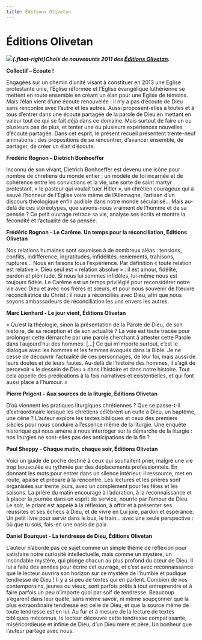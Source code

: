 ```yaml
---
title: Éditions Olivetan
---
```



Éditions Olivetan
=================

***![](/images/Olivetan.jpg){.float-right}Choix de nouveautés 2011 des [Éditions Olivetan](http://www.editions-olivetan.com/index.chtml?page=listenouveau).***

**Collectif – Ecoute !**

Engagées sur un chemin d’unité visant à constituer en 2013 une Eglise protestante unie, l’Eglise réformée et l’Eglise évangélique luthérienne se mettent en route ensemble en créant un élan pour une Eglise de témoins. Mais l’élan vient d’une écoute renouvelée : il n’y a pas d’écoute de Dieu sans rencontre avec l’autre et les autres. Aussi proposent-elles à toutes et à tous d’entrer dans une écoute partagée de la parole de Dieu en mettant en valeur tout ce qui se fait déjà dans ce domaine. Mais surtout de faire un ou plusieurs pas de plus, et tenter une ou plusieurs expériences nouvelles d’écoute partagée.
Dans cet esprit, le présent recueil présentent trente-neuf animations : des propositions de se rencontrer, d’avancer ensemble, de partager, de créer un élan d’écoute.

**Frédéric Rognon – Dietrich Bonhoeffer**

Inconnu de son vivant, Dietrich Bonhoeffer est devenu une icône pour nombre de chrétiens du monde entier : un modèle de foi incarnée et de cohérence entre les convictions et la vie, une sorte de saint martyr protestant, « le pasteur qui voulait tuer Hitler », un chrétien courageux qui a sauvé l’honneur de l’Église voire même de l’Allemagne, l’artisan d’un discours théologique enfin audible dans notre monde sécularisé… Mais au-delà de ces stéréotypes, que savons-nous vraiment de l’homme et de sa pensée ? Ce petit ouvrage retrace sa vie, analyse ses écrits et montre la fécondité et l’actualité de sa pensée.

**Frédéric Rognon - Le Carême. Un temps pour la réconciliation, Éditions Olivetan**

Nos relations humaines sont soumises à de nombreux aléas : tensions, conflits, indifférence, ingratitudes, infidélités, reniements, trahisons, ruptures… Nous en faisons tous l’expérience. Par définition « toute relation est relative ». Dieu seul est « relation absolue » : il est amour, fidélité, pardon et plénitude. Si nous lui sommes infidèles, lui-même nous est toujours fidèle. Le Carême est un temps privilégié pour reconsidérer notre vie avec Dieu et avec nos frères et sœurs, et pour nous souvenir de l’œuvre réconciliatrice du Christ : il nous a réconciliés avec Dieu, afin que nous soyons ambassadeurs de réconciliation les uns envers les autres.

**Marc Lienhard - Le jour vient, Éditions Olivetan**

« Qu’est la théologie, sinon la présentation de la Parole de Dieu, de son histoire, de sa réception et de son actualité ? La voie est toute tracée pour prolonger cette démarche par une parole cherchant à attester cette Parole dans l’aujourd’hui des hommes. […] Ce qui m’importe surtout, c’est le dialogue avec les hommes et les femmes évoqués dans la Bible. Je ne cesse de découvrir l’actualité de ces personnages, de leur foi, mais aussi de leurs doutes et de leurs fautes. Au-delà de l’histoire des hommes, il s’agit de percevoir « le dessein de Dieu » dans l’histoire et dans notre histoire. Tout cela appelle des prédications à la fois narratives et existentielles, et qui font aussi place à l’humour. »

**Pierre Prigent - Aux sources de la liturgie, Éditions Olivetan**

D’où viennent les pratiques liturgiques chrétiennes ? Que se passe-t-il d’extraordinaire lorsque les chrétiens célèbrent un culte à Dieu, un baptême, une cène ? L’auteur explore les textes bibliques et ceux des premiers siècles pour nous conduire à l’essence même de la liturgie. Une enquête historique qui nous amène à nous interroger sur la démarche de la liturgie : nos liturgies ne sont-elles pas des anticipations de la fin ?

**Paul Sheppy - Chaque matin, chaque soir, Éditions Olivetan**

Voici un guide de poche destiné à ceux qui souhaitent prier, malgré une vie trop bousculée ou rythmée par des déplacements professionnels. En donnant les mots pour entrer dans un silence intérieur, il ressource, met en route, apaise et prépare à la rencontre.  Les lectures et les prières sont organisées sur trente jours, avec un complément pour les fêtes et les saisons. La prière du matin encourage à l’adoration, à la reconnaissance et à placer la journée dans un esprit de service, nourrie par l’amour de Dieu. Le soir, le priant est appelé à la réflexion, à offrir et à présenter ses réussites et ses échecs à Dieu, et de vivre en Lui joie, pardon et espérance. Un petit livre pour servir dans le bus, le train… avec une seule perspective : où que tu sois, fais-en une oasis de paix.

**Daniel Bourquet - La tendresse de Dieu, Éditions Olivetan**

L’auteur n’aborde pas ce sujet comme un simple thème de réflexion pour satisfaire notre curiosité intellectuelle, mais comme un mystère, un insondable mystère, qui plonge chacun au plus profond du cœur de Dieu. Il lui a fallu des années pour écrire cet ouvrage, et c’est avec reconnaissance que le lecteur ouvrira son horizon sur ce mystère de l’humble et pudique tendresse de Dieu ! Il y a si peu de textes qui en parlent. Combien de nos contemporains, jeunes ou vieux, sont parfois prêts à tout entreprendre et à faire parfois un peu n’importe quoi par soif de tendresse. Beaucoup s’égarent dans leur quête, sans même savoir, ni même soupçonner que la plus extraordinaire tendresse est celle de Dieu, et que la source même de toute tendresse est en lui. Au fur et à mesure de la lecture de textes bibliques méconnus, le lecteur découvre cette tendresse compatissante, miséricordieuse et infinie de Dieu, d’un Dieu mère et père. Un bonheur que l’auteur partage avec nous.
